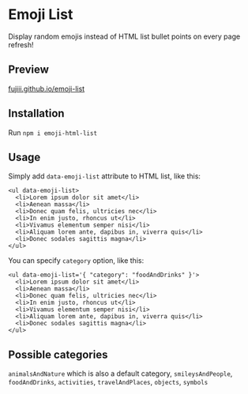 # Emoji List

Display random emojis instead of HTML list bullet points on every page refresh!

## Preview

[fujiii.github.io/emoji-list](https://fujiii.github.io/emoji-list)

## Installation

Run `npm i emoji-html-list`

## Usage

Simply add `data-emoji-list` attribute to HTML list, like this:

```
<ul data-emoji-list>
  <li>Lorem ipsum dolor sit amet</li>
  <li>Aenean massa</li>
  <li>Donec quam felis, ultricies nec</li>
  <li>In enim justo, rhoncus ut</li>
  <li>Vivamus elementum semper nisi</li>
  <li>Aliquam lorem ante, dapibus in, viverra quis</li>
  <li>Donec sodales sagittis magna</li>
</ul>
```

You can specify `category` option, like this:

```
<ul data-emoji-list='{ "category": "foodAndDrinks" }'>
  <li>Lorem ipsum dolor sit amet</li>
  <li>Aenean massa</li>
  <li>Donec quam felis, ultricies nec</li>
  <li>In enim justo, rhoncus ut</li>
  <li>Vivamus elementum semper nisi</li>
  <li>Aliquam lorem ante, dapibus in, viverra quis</li>
  <li>Donec sodales sagittis magna</li>
</ul>
```

## Possible categories

`animalsAndNature` which is also a default category, `smileysAndPeople`, `foodAndDrinks`, `activities`, `travelAndPlaces`, `objects`, `symbols`
